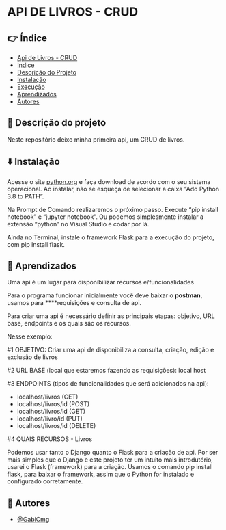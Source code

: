 # API DE LIVROS - CRUD

## 👉 Índice 

* [Api de Livros - CRUD](#api-de-livros---crud)
* [Índice](#-índice)
* [Descrição do Projeto](#-descrição-do-projeto)
* [Instalação](#-instalacao)
* [Execução](#-execução)
* [Aprendizados](#-aprendizados)
* [Autores](#-autores)

## 💬 Descrição do projeto
  
Neste repositório deixo minha primeira api, um CRUD de livros.

## ⬇️ Instalação

Acesse o site [python.org](http://python.org) e faça download de acordo com o seu sistema operacional. Ao instalar, não se esqueça de selecionar a caixa “Add Python 3.8 to PATH”.

Na Prompt de Comando realizaremos o próximo passo. Execute “pip install notebook” e “jupyter notebook”. Ou podemos simplesmente instalar a extensão “python” no Visual Studio e codar por lá.

Ainda no Terminal, instale o framework Flask para a execução do projeto, com pip install flask.

## 🤔 Aprendizados

Uma api é um lugar para disponibilizar recursos e/funcionalidades

Para o programa funcionar inicialmente você deve baixar o **postman**, usamos para ****requisições e consulta de api.

Para criar uma api é necessário definir as principais etapas: objetivo, URL base, endpoints e os quais são os recursos.

Nesse exemplo:

#1 OBJETIVO: Criar uma api de disponibiliza a consulta, criação, edição e exclusão de livros

#2 URL BASE (local que estaremos fazendo as requisições): local host

#3 ENDPOINTS (tipos de funcionalidades que será adicionados na api):

- localhost/livros (GET)
- localhost/livros/id (POST)
- localhost/livros/id (GET)
- localhost/livro/id (PUT)
- localhost/livros/id (DELETE)

#4 QUAIS RECURSOS - Livros

Podemos usar tanto o Django quanto o Flask para a criação de api. Por ser mais simples que o Django e este projeto ter um intuito mais introdutório, usarei o Flask (framework) para a criação. Usamos o comando pip install flask, para baixar o framework, assim que o Python for instalado e configurado corretamente.

## 👥 Autores

- [@GabiCmg](https://github.com/GabiCmg)
